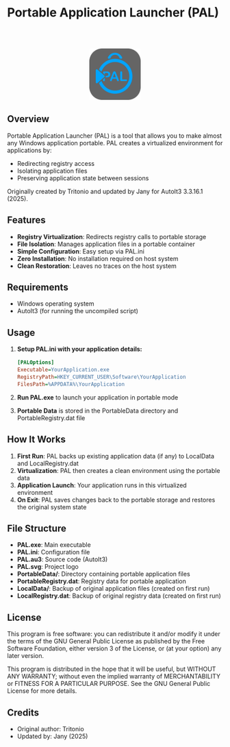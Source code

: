# Portable Application Launcher (PAL)
<br>
<br>
<p align="center">
  <img src="PAL.svg" alt="PAL Logo" width="120" height="120">
</p>

## Overview

Portable Application Launcher (PAL) is a tool that allows you to make almost any Windows application portable. PAL creates a virtualized environment for applications by:

- Redirecting registry access
- Isolating application files
- Preserving application state between sessions

Originally created by Tritonio and updated by Jany for AutoIt3 3.3.16.1 (2025).

## Features

- **Registry Virtualization**: Redirects registry calls to portable storage
- **File Isolation**: Manages application files in a portable container
- **Simple Configuration**: Easy setup via PAL.ini
- **Zero Installation**: No installation required on host system
- **Clean Restoration**: Leaves no traces on the host system

## Requirements

- Windows operating system
- AutoIt3 (for running the uncompiled script)

## Usage

1. **Setup PAL.ini with your application details:**
   ```ini
   [PALOptions]
   Executable=YourApplication.exe
   RegistryPath=HKEY_CURRENT_USER\Software\YourApplication
   FilesPath=%APPDATA%\YourApplication
   ```

2. **Run PAL.exe** to launch your application in portable mode

3. **Portable Data** is stored in the PortableData directory and PortableRegistry.dat file

## How It Works

1. **First Run**: PAL backs up existing application data (if any) to LocalData and LocalRegistry.dat
2. **Virtualization**: PAL then creates a clean environment using the portable data
3. **Application Launch**: Your application runs in this virtualized environment
4. **On Exit**: PAL saves changes back to the portable storage and restores the original system state

## File Structure

- **PAL.exe**: Main executable
- **PAL.ini**: Configuration file
- **PAL.au3**: Source code (AutoIt3)
- **PAL.svg**: Project logo
- **PortableData/**: Directory containing portable application files
- **PortableRegistry.dat**: Registry data for portable application
- **LocalData/**: Backup of original application files (created on first run)
- **LocalRegistry.dat**: Backup of original registry data (created on first run)

## License

This program is free software: you can redistribute it and/or modify it under the terms of the GNU General Public License as published by the Free Software Foundation, either version 3 of the License, or (at your option) any later version.

This program is distributed in the hope that it will be useful, but WITHOUT ANY WARRANTY; without even the implied warranty of MERCHANTABILITY or FITNESS FOR A PARTICULAR PURPOSE. See the GNU General Public License for more details.

## Credits

- Original author: Tritonio
- Updated by: Jany (2025) 
